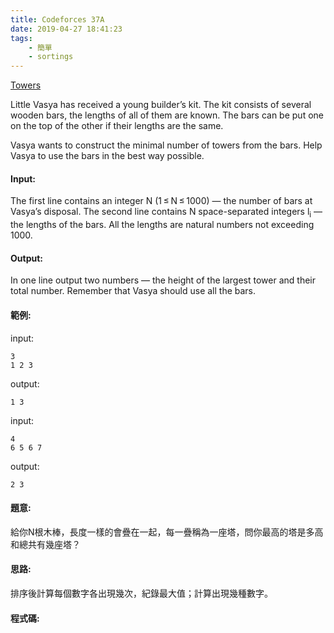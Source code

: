 ```yaml
---
title: Codeforces 37A
date: 2019-04-27 18:41:23
tags:
    - 簡單
    - sortings
---
```

[Towers](https://codeforces.com/problemset/problem/37/A)

Little Vasya has received a young builder’s kit. The kit consists of several wooden bars, the lengths of all of them are known. The bars can be put one on the top of the other if their lengths are the same.
<!-- more -->
Vasya wants to construct the minimal number of towers from the bars. Help Vasya to use the bars in the best way possible.

#### Input:
The first line contains an integer N (1 ≤ N ≤ 1000) — the number of bars at Vasya’s disposal. The second line contains N space-separated integers l<sub>i</sub> — the lengths of the bars. All the lengths are natural numbers not exceeding 1000.

#### Output:
In one line output two numbers — the height of the largest tower and their total number. Remember that Vasya should use all the bars.

#### 範例:
input:
```
3
1 2 3
```
output:
```
1 3
```
input:
```
4
6 5 6 7
```
output:
```
2 3
```

#### 題意:
給你N根木棒，長度一樣的會疊在一起，每一疊稱為一座塔，問你最高的塔是多高和總共有幾座塔？

#### 思路:
排序後計算每個數字各出現幾次，紀錄最大值；計算出現幾種數字。

#### 程式碼:
<script src="https://gist.github.com/Daviswww/fa84e180769bcd1b2ba6b72bd859c455.js"></script>
